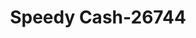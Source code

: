 ---
f_zip-code: 38018
f_state-code: TN
title: Speedy Cash-26744
f_phone: 901-759-5150
f_city-only: Cordova
f_address: 932 North Germantown Parkway Cordova
f_location-unique-id: '26744'
slug: speedy-cash-26744
updated-on: '2024-05-30T13:46:58.046Z'
created-on: '2024-05-30T13:36:59.803Z'
published-on: '2024-05-30T13:54:32.469Z'
f_city-state: cms/city/cordova-tn.md
f_company: cms/company/speedy-cash.md
f_state: cms/state/tennessee.md
layout: '[payday-loan].html'
tags: payday-loan
---